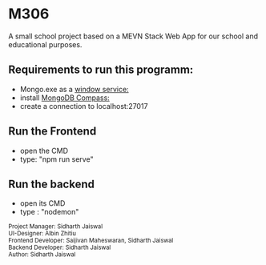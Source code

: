 # M306
A small school project based on a MEVN Stack Web App for our school and educational purposes.

## Requirements to run this programm:
- Mongo.exe as a [window service:](https://docs.mongodb.com/manual/tutorial/install-mongodb-on-windows/)
- install [MongoDB Compass:](https://docs.mongodb.com/compass/current/install/)
- create a connection to localhost:27017

## Run the Frontend
- open the CMD
- type: "npm run serve"

## Run the backend 
- open its CMD
- type : "nodemon"

<sup>Project Manager: Sidharth Jaiswal</sup>  
<sup>UI-Designer: Albin Zhitiu</sup>  
<sup>Frontend Developer: Saijivan Maheswaran, Sidharth Jaiswal</sup>  
<sup>Backend Developer: Sidharth Jaiswal</sup>  
<sup>Author: Sidharth Jaiswal</sup>

